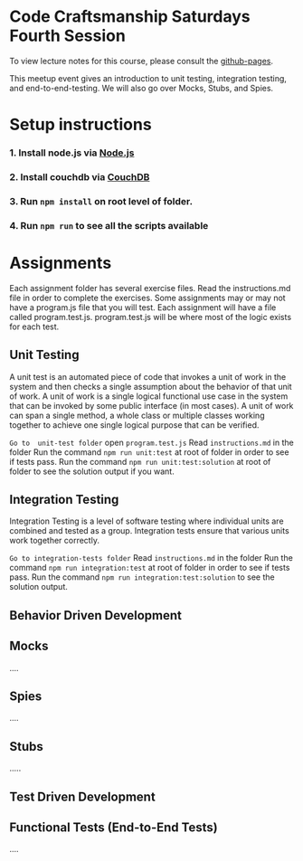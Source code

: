 # Code Craftsmanship Saturdays Fourth Session

To view lecture notes for this course, please consult the [github-pages](https://code-craftsmanship-saturdays.github.io/software-testing).

This meetup event gives an introduction to unit testing, integration testing,
and end-to-end-testing. We will also go over Mocks, Stubs, and Spies.

# Setup instructions
### 1. Install node.js via [Node.js](https://nodejs.org/en/download/)
### 2. Install couchdb via [CouchDB](http://couchdb.apache.org/)
### 3. Run `npm install` on root level of folder.
### 4. Run `npm run` to see all the scripts available

# Assignments

Each assignment folder has several exercise files. 
Read the instructions.md file in order to complete the exercises.
Some assignments may or may not have a program.js file that you will test.
Each assignment will have a file called program.test.js.
program.test.js will be where most of the logic exists for each test.

## Unit Testing

A unit test is an automated piece of code that invokes a unit of work in the system and then checks a single assumption about the behavior of that unit of work.
A unit of work is a single logical functional use case in the system that can be invoked by some public interface (in most cases).
A unit of work can span a single method, a whole class or multiple classes working together to achieve one single logical purpose that can be verified.

`Go to  unit-test folder`
open `program.test.js`
Read `instructions.md` in the folder
Run the command `npm run unit:test` at root of folder in order to see if tests pass.
Run the command `npm run unit:test:solution` at root of folder to see the solution output if you want.

## Integration Testing

Integration Testing is a level of software testing where individual units are combined and tested as a group.
Integration tests ensure that various units work together correctly.

`Go to integration-tests folder`
Read `instructions.md` in the folder
Run the command `npm run integration:test` at root of folder in order to see if tests pass.
Run the command `npm run integration:test:solution` to see the solution output.

## Behavior Driven Development



## Mocks

....

## Spies

....


## Stubs

.....

## Test Driven Development

## Functional Tests (End-to-End Tests)

....